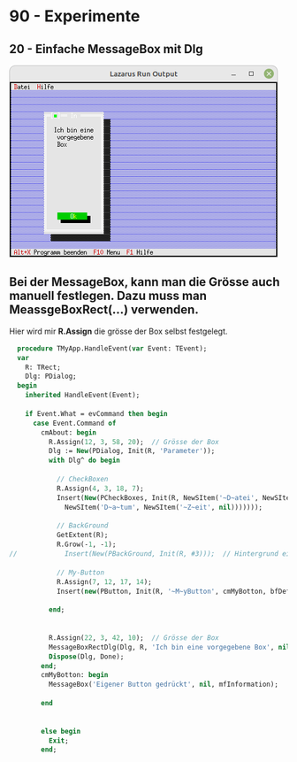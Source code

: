 # 90 - Experimente
## 20 - Einfache MessageBox mit Dlg

![image.png](image.png)

Bei der MessageBox, kann man die Grösse auch manuell festlegen.
Dazu muss man <b>MeassgeBoxRect(...)</b> verwenden.
---
Hier wird mir <b>R.Assign</b> die grösse der Box selbst festgelegt.

```pascal
  procedure TMyApp.HandleEvent(var Event: TEvent);
  var
    R: TRect;
    Dlg: PDialog;
  begin
    inherited HandleEvent(Event);

    if Event.What = evCommand then begin
      case Event.Command of
        cmAbout: begin
          R.Assign(12, 3, 58, 20);  // Grösse der Box
          Dlg := New(PDialog, Init(R, 'Parameter'));
          with Dlg^ do begin

            // CheckBoxen
            R.Assign(4, 3, 18, 7);
            Insert(New(PCheckBoxes, Init(R, NewSItem('~D~atei', NewSItem('~Z~eile',
              NewSItem('D~a~tum', NewSItem('~Z~eit', nil)))))));

            // BackGround
            GetExtent(R);
            R.Grow(-1, -1);
//            Insert(New(PBackGround, Init(R, #3)));  // Hintergrund einfügen.

            // My-Button
            R.Assign(7, 12, 17, 14);
            Insert(new(PButton, Init(R, '~M~yButton', cmMyBotton, bfDefault)));

          end;


          R.Assign(22, 3, 42, 10);  // Grösse der Box
          MessageBoxRectDlg(Dlg, R, 'Ich bin eine vorgegebene Box', nil, mfInformation + mfYesButton + mfNoButton);
          Dispose(Dlg, Done);
        end;
        cmMyBotton: begin
          MessageBox('Eigener Button gedrückt', nil, mfInformation);

        end


        else begin
          Exit;
        end;
```


